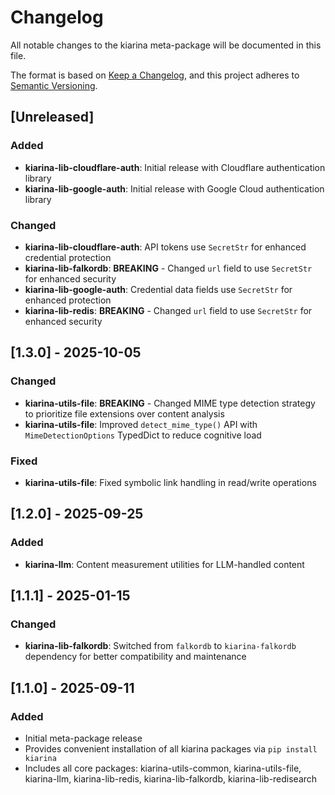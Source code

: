 # Changelog

All notable changes to the kiarina meta-package will be documented in this file.

The format is based on [Keep a Changelog](https://keepachangelog.com/en/1.0.0/),
and this project adheres to [Semantic Versioning](https://semver.org/spec/v2.0.0.html).

## [Unreleased]

### Added
- **kiarina-lib-cloudflare-auth**: Initial release with Cloudflare authentication library
- **kiarina-lib-google-auth**: Initial release with Google Cloud authentication library

### Changed
- **kiarina-lib-cloudflare-auth**: API tokens use `SecretStr` for enhanced credential protection
- **kiarina-lib-falkordb**: **BREAKING** - Changed `url` field to use `SecretStr` for enhanced security
- **kiarina-lib-google-auth**: Credential data fields use `SecretStr` for enhanced protection
- **kiarina-lib-redis**: **BREAKING** - Changed `url` field to use `SecretStr` for enhanced security

## [1.3.0] - 2025-10-05

### Changed
- **kiarina-utils-file**: **BREAKING** - Changed MIME type detection strategy to prioritize file extensions over content analysis
- **kiarina-utils-file**: Improved `detect_mime_type()` API with `MimeDetectionOptions` TypedDict to reduce cognitive load

### Fixed
- **kiarina-utils-file**: Fixed symbolic link handling in read/write operations

## [1.2.0] - 2025-09-25

### Added
- **kiarina-llm**: Content measurement utilities for LLM-handled content

## [1.1.1] - 2025-01-15

### Changed
- **kiarina-lib-falkordb**: Switched from `falkordb` to `kiarina-falkordb` dependency for better compatibility and maintenance

## [1.1.0] - 2025-09-11

### Added
- Initial meta-package release
- Provides convenient installation of all kiarina packages via `pip install kiarina`
- Includes all core packages: kiarina-utils-common, kiarina-utils-file, kiarina-llm, kiarina-lib-redis, kiarina-lib-falkordb, kiarina-lib-redisearch

